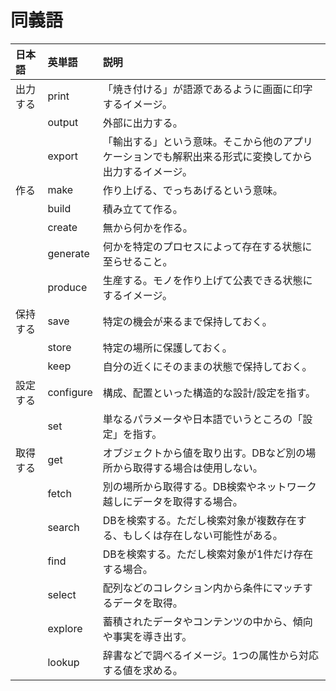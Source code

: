 # 同義語

| 日本語 | 英単語 | 説明 |
|:---- |:---- |:---- |
| 出力する | print | 「焼き付ける」が語源であるように画面に印字するイメージ。 |
| | output | 外部に出力する。 |
| | export | 「輸出する」という意味。そこから他のアプリケーションでも解釈出来る形式に変換してから出力するイメージ。 |
| 作る | make | 作り上げる、でっちあげるという意味。 |
| | build | 積み立てて作る。 |
| | create | 無から何かを作る。 |
| | generate | 何かを特定のプロセスによって存在する状態に至らせること。 |
| | produce | 生産する。モノを作り上げて公表できる状態にするイメージ。 |
| 保持する | save | 特定の機会が来るまで保持しておく。 |
| | store | 特定の場所に保護しておく。 |
| | keep | 自分の近くにそのままの状態で保持しておく。 |
| 設定する | configure | 構成、配置といった構造的な設計/設定を指す。 |
| | set | 単なるパラメータや日本語でいうところの「設定」を指す。 |
| 取得する | get | オブジェクトから値を取り出す。DBなど別の場所から取得する場合は使用しない。 |
| | fetch | 別の場所から取得する。DB検索やネットワーク越しにデータを取得する場合。 |
| | search | DBを検索する。ただし検索対象が複数存在する、もしくは存在しない可能性がある。 |
| | find | DBを検索する。ただし検索対象が1件だけ存在する場合。 |
| | select | 配列などのコレクション内から条件にマッチするデータを取得。 |
| | explore | 蓄積されたデータやコンテンツの中から、傾向や事実を導き出す。 |
| | lookup | 辞書などで調べるイメージ。1つの属性から対応する値を求める。 |
